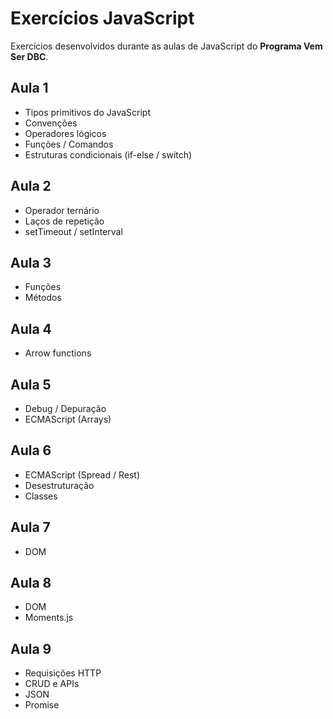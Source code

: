 # Exercícios JavaScript

Exercícios desenvolvidos durante as aulas de JavaScript do **Programa Vem Ser DBC**.

## Aula 1

- Tipos primitivos do JavaScript
- Convenções
- Operadores lógicos
- Funções / Comandos
- Estruturas condicionais (if-else / switch)

## Aula 2

- Operador ternário
- Laços de repetição
- setTimeout / setInterval

## Aula 3

- Funções
- Métodos

## Aula 4

- Arrow functions

## Aula 5

- Debug / Depuração
- ECMAScript (Arrays)

## Aula 6
- ECMAScript (Spread / Rest)
- Desestruturação
- Classes

## Aula 7
- DOM

## Aula 8
- DOM
- Moments.js

## Aula 9
- Requisições HTTP
- CRUD e APIs
- JSON
- Promise